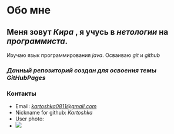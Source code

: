 # Обо мне
## Меня зовут *Кира* , я учусь в *нетологии* на _программиста_. 
Изучаю язык программирования _java_. Осваиваю _git_ и _github_ 

### *Данный репозиторий создан для освоения темы GitHubPages*

### Контакты
* Email: *kartoshka0811@gmail.com*
* Nickname for github: *Kartoshka*
* User photo:
* ![](https://avatars.githubusercontent.com/u/140354632?s=400&u=0433dc92f32e137f20c632aa16d7ba017749fa17&v=4)
